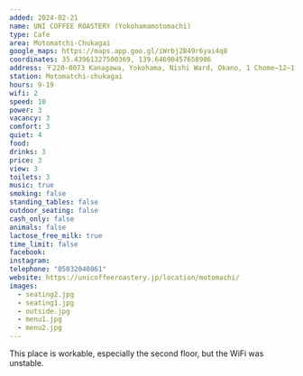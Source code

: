 ```yaml
---
added: 2024-02-21
name: UNI COFFEE ROASTERY (Yokohamamotomachi)
type: Cafe
area: Motomatchi-Chukagai
google_maps: https://maps.app.goo.gl/iWrbj2B49r6yai4q8
coordinates: 35.43961327500369, 139.64690457658986
address: 〒220-0073 Kanagawa, Yokohama, Nishi Ward, Okano, 1 Chome−12−11 SIビル
station: Motomatchi-chukagai
hours: 9-19
wifi: 2
speed: 10
power: 3
vacancy: 3
comfort: 3
quiet: 4
food: 
drinks: 3
price: 3
view: 3
toilets: 3
music: true
smoking: false
standing_tables: false
outdoor_seating: false
cash_only: false
animals: false
lactose_free_milk: true
time_limit: false
facebook: 
instagram: 
telephone: "05032040861"
website: https://unicoffeeroastery.jp/location/motomachi/
images:
  - seating2.jpg
  - seating1.jpg
  - outside.jpg
  - menu1.jpg
  - menu2.jpg
---
```


This place is workable, especially the second floor, but the WiFi was unstable.